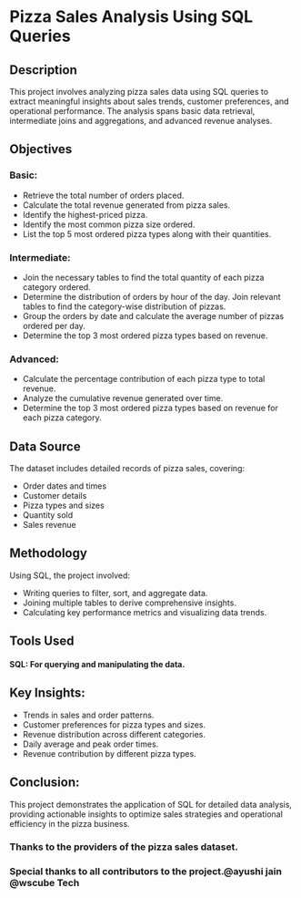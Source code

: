 

# Pizza Sales Analysis Using SQL Queries



## Description
This project involves analyzing pizza sales data using SQL queries to extract meaningful insights about sales trends, customer preferences, and operational performance. The analysis spans basic data retrieval, intermediate joins and aggregations, and advanced revenue analyses.


## Objectives
### Basic:
* Retrieve the total number of orders placed.
* Calculate the total revenue generated from pizza sales.
* Identify the highest-priced pizza.
* Identify the most common pizza size ordered.
* List the top 5 most ordered pizza types along with their      quantities.
### Intermediate:
* Join the necessary tables to find the total quantity of each pizza category ordered.
* Determine the distribution of orders by hour of the day.
  Join relevant tables to find the category-wise distribution of pizzas.
* Group the orders by date and calculate the average number of pizzas ordered per day.
* Determine the top 3 most ordered pizza types based on revenue.
### Advanced:
* Calculate the percentage contribution of each pizza type to total revenue.
* Analyze the cumulative revenue generated over time.
* Determine the top 3 most ordered pizza types based on revenue for each pizza category.
## Data Source
The dataset includes detailed records of pizza sales, covering:

* Order dates and times
* Customer details
* Pizza types and sizes
* Quantity sold
* Sales revenue
## Methodology
Using SQL, the project involved:

* Writing queries to filter, sort, and aggregate data.
* Joining multiple tables to derive comprehensive insights.
* Calculating key performance metrics and visualizing data trends.
## Tools Used
#### SQL: For querying and manipulating the data.
## Key Insights:
* Trends in sales and order patterns.
* Customer preferences for pizza types and sizes.
* Revenue distribution across different categories.
* Daily average and peak order times.
* Revenue contribution by different pizza types.
## Conclusion:
This project demonstrates the application of SQL for detailed data analysis, providing actionable insights to optimize sales strategies and operational efficiency in the pizza business.


### Thanks to the providers of the pizza sales dataset.
### Special thanks to all contributors to the project.@ayushi jain @wscube Tech
